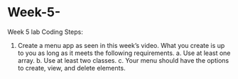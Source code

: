 # Week-5-
Week 5 lab
Coding Steps:
1.	Create a menu app as seen in this week’s video. What you create is up to you as long as it meets the following requirements.
a.	Use at least one array.
b.	Use at least two classes.
c.	Your menu should have the options to create, view, and delete elements.
